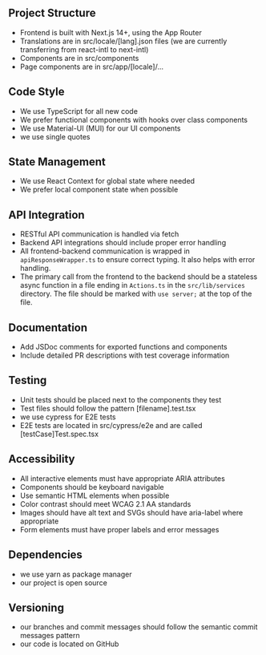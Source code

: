 ## Project Structure
- Frontend is built with Next.js 14+, using the App Router
- Translations are in src/locale/[lang].json files (we are currently transferring from react-intl to next-intl)
- Components are in src/components
- Page components are in src/app/[locale]/...

## Code Style
- We use TypeScript for all new code
- We prefer functional components with hooks over class components
- We use Material-UI (MUI) for our UI components
- we use single quotes

## State Management
- We use React Context for global state where needed
- We prefer local component state when possible

## API Integration
- RESTful API communication is handled via fetch
- Backend API integrations should include proper error handling
- All frontend-backend communication is wrapped in `apiResponseWrapper.ts` to ensure correct typing. It also helps with error handling.
- The primary call from the frontend to the backend should be a stateless async function in a file ending in `Actions.ts` in the `src/lib/services` directory. The file should be marked with `use server;` at the top of the file.

## Documentation
- Add JSDoc comments for exported functions and components
- Include detailed PR descriptions with test coverage information

## Testing
- Unit tests should be placed next to the components they test
- Test files should follow the pattern [filename].test.tsx
- we use cypress for E2E tests
- E2E tests are located in src/cypress/e2e and are called [testCase]Test.spec.tsx

## Accessibility
- All interactive elements must have appropriate ARIA attributes
- Components should be keyboard navigable
- Use semantic HTML elements when possible
- Color contrast should meet WCAG 2.1 AA standards
- Images should have alt text and SVGs should have aria-label where appropriate
- Form elements must have proper labels and error messages

## Dependencies
- we use yarn as package manager
- our project is open source

## Versioning
- our branches and commit messages should follow the semantic commit messages pattern
- our code is located on GitHub